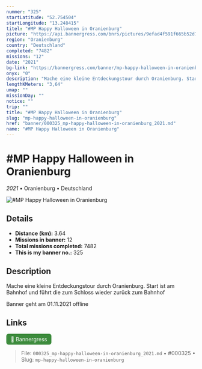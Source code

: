 ```yaml
---
nummer: "325"
startLatitude: "52.754504"
startLongitude: "13.248415"
titel: "#MP Happy Halloween in Oranienburg"
picture: "https://api.bannergress.com/bnrs/pictures/9efad4f591f665b52d713f5bf4f6be77"
region: "Oranienburg"
country: "Deutschland"
completed: "7482"
missions: "12"
date: "2021"
bg-link: "https://bannergress.com/banner/mp-happy-halloween-in-oranienburg-b2cc"
onyx: "0"
description: "Mache eine kleine Entdeckungstour durch Oranienburg. Start ist am Bahnhof und führt die zum Schloss wieder zurück zum Bahnhof\n\nBanner geht am 01.11.2021 offline"
lengthKMeters: "3,64"
umap: ""
missionDay: ""
notice: ""
trip: ""
title: "#MP Happy Halloween in Oranienburg"
slug: "mp-happy-halloween-in-oranienburg"
href: "banner/000325_mp-happy-halloween-in-oranienburg_2021.md"
name: "#MP Happy Halloween in Oranienburg"
---
```

# #MP Happy Halloween in Oranienburg

*2021* • Oranienburg • Deutschland

![#MP Happy Halloween in Oranienburg](https://api.bannergress.com/bnrs/pictures/9efad4f591f665b52d713f5bf4f6be77)



## Details
- **Distance (km):** 3.64
- **Missions in banner:** 12
- **Total missions completed:** 7482
- **This is my banner no.:** 325



## Description
Mache eine kleine Entdeckungstour durch Oranienburg. Start ist am Bahnhof und führt die zum Schloss wieder zurück zum Bahnhof

Banner geht am 01.11.2021 offline



## Links
<a href="https://bannergress.com/banner/mp-happy-halloween-in-oranienburg-b2cc" target="_blank" style="display:inline-block;margin-right:8px;padding:6px 12px;background:#3c8b3c;color:#fff;text-decoration:none;border-radius:6px;">🔗 Bannergress</a>



> File: `000325_mp-happy-halloween-in-oranienburg_2021.md`
> • #000325
> • Slug: `mp-happy-halloween-in-oranienburg`
